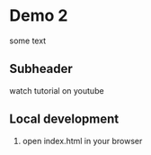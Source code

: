 # Demo 2

some text

## Subheader

watch tutorial on youtube

## Local development

1. open index.html in your browser